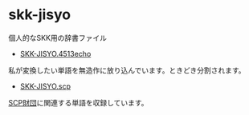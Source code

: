 # skk-jisyo

個人的なSKK用の辞書ファイル

- [SKK-JISYO.4513echo](./SKK-JISYO.4513echo)

私が変換したい単語を無造作に放り込んでいます。ときどき分割されます。

- [SKK-JISYO.scp](./SKK-JISYO.scp)

[SCP財団](https://scp-jp.wikidot.com)に関連する単語を収録しています。

